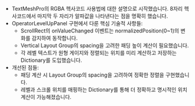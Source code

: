 - TextMeshPro의 RGBA 헥사코드 사용법에 대한 설명으로 시작했습니다. 8자리 헥사코드에서 마지막 두 자리가 알파값을 나타낸다는 점을 명확히 했습니다.
- OperatorLevelUpPanel 구현에서 다룬 핵심 기술적 사항들:
    - ScrollRect의 onValueChanged 이벤트는 normalizedPosition(0~1)의 변화를 감지하여 동작합니다.
    - Vertical Layout Group의 spacing을 고려한 패딩 높이 계산이 필요했습니다.
    - 각 레벨 텍스트가 원형 게이지와 정렬되는 위치를 미리 계산하고 저장하는 Dictionary를 도입했습니다.
- 개선된 점들:
    - 패딩 계산 시 Layout Group의 spacing을 고려하여 정확한 정렬을 구현했습니다.
    - 레벨과 스크롤 위치를 매핑하는 Dictionary를 통해 더 정확하고 명시적인 위치 계산이 가능해졌습니다.